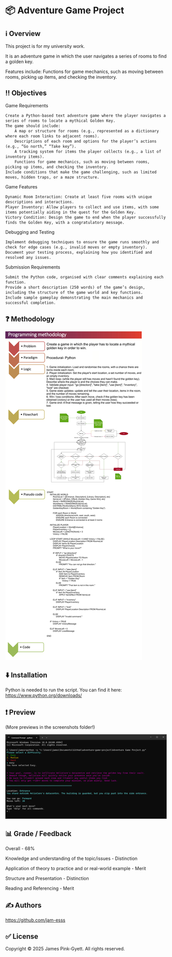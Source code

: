 # 📦 Adventure Game Project

## ℹ️ Overview

This project is for my university work.

It is an adventure game in which the user navigates a series of rooms to find a golden key.

Features include: Functions for game mechanics, such as moving between rooms, picking up items, and checking the inventory.

## ‼️ Objectives

Game Requirements

    Create a Python-based text adventure game where the player navigates a series of rooms to locate a mythical Golden Key.
    The game should include:
        A map or structure for rooms (e.g., represented as a dictionary where each room links to adjacent rooms).
        Descriptions of each room and options for the player’s actions (e.g., “Go north,” “Take key”).
        A tracking system for items the player collects (e.g., a list of inventory items).
        Functions for game mechanics, such as moving between rooms, picking up items, and checking the inventory.
    Include conditions that make the game challenging, such as limited moves, hidden traps, or a maze structure.

Game Features

    Dynamic Room Interaction: Create at least five rooms with unique descriptions and interactions.
    Player Inventory: Allow players to collect and use items, with some items potentially aiding in the quest for the Golden Key.
    Victory Condition: Design the game to end when the player successfully finds the Golden Key, with a congratulatory message.

Debugging and Testing

    Implement debugging techniques to ensure the game runs smoothly and check for edge cases (e.g., invalid moves or empty inventory).
    Document your testing process, explaining how you identified and resolved any issues.

Submission Requirements

    Submit the Python code, organised with clear comments explaining each function.
    Provide a short description (250 words) of the game’s design, including the structure of the game world and key functions.
    Include sample gameplay demonstrating the main mechanics and successful completion.

## ❓ Methodology

![image](https://github.com/jam-esss/adventure-game-project/blob/main/description/Programming%20Methodology.png?raw=true)

## ⬇️ Installation

Python is needed to run the script. You can find it here:
https://www.python.org/downloads/

## ❗ Preview
(More previews in the screenshots folder!)

![image](https://github.com/jam-esss/adventure-game-project/blob/main/screenshots/difficultyselect.png?raw=true)

## 📊 Grade / Feedback

Overall - 68%

Knowledge and understanding of the topic/issues - Distinction

Application of theory to practice and or real-world example - Merit

Structure and Presentation - Distinction

Reading and Referencing - Merit

## ✍️ Authors

https://github.com/jam-esss

## ✅ License

Copyright © 2025 James Pink-Gyett. All rights reserved.
